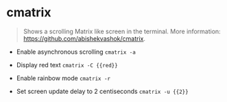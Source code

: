 # cmatrix
> Shows a scrolling Matrix like screen in the terminal.
> More information: <https://github.com/abishekvashok/cmatrix>.

- Enable asynchronous scrolling
`cmatrix -a`

- Display red text
`cmatrix -C {{red}}`

- Enable rainbow mode
`cmatrix -r`

- Set screen update delay to 2 centiseconds
`cmatrix -u {{2}}`
